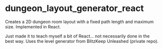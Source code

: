 # dungeon_layout_generator_react
Creates a 2D dungeon room layout with a fixed path length and maximum size. Implemented in React.

Just made it to teach myself a bit of React... not necessarily done in the best way. Uses the level generator from BlitzKeep Unleashed (private repo).

